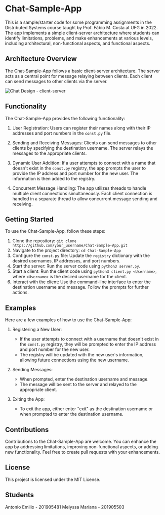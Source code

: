 # Chat-Sample-App

This is a sample/starter code for some programming assignments in the Distributed Systems course taught by Prof. Fábio M. Costa at UFG in 2022. The app implements a simple client-server architecture where students can identify limitations, problems, and make enhancements at various levels, including architectural, non-functional aspects, and functional aspects.

## Architecture Overview

The Chat-Sample-App follows a basic client-server architecture. The server acts as a central point for message relaying between clients. Each client can send messages to other clients via the server.

![Chat Design - client-server](https://user-images.githubusercontent.com/13460193/173588387-89793ac9-17b9-4441-986b-53cac6ee40f4.png)

## Functionality

The Chat-Sample-App provides the following functionality:

1. User Registration: Users can register their names along with their IP addresses and port numbers in the `const.py` file.

2. Sending and Receiving Messages: Clients can send messages to other clients by specifying the destination username. The server relays the messages to the appropriate clients.

3. Dynamic User Addition: If a user attempts to connect with a name that doesn't exist in the `const.py` registry, the app prompts the user to provide the IP address and port number for the new user. The information is then added to the registry.

4. Concurrent Message Handling: The app utilizes threads to handle multiple client connections simultaneously. Each client connection is handled in a separate thread to allow concurrent message sending and receiving.

## Getting Started

To use the Chat-Sample-App, follow these steps:

1. Clone the repository: `git clone https://github.com/your_username/Chat-Sample-App.git`
2. Navigate to the project directory: `cd Chat-Sample-App`
3. Configure the `const.py` file: Update the `registry` dictionary with the desired usernames, IP addresses, and port numbers.
4. Start the server: Run the server code using `python3 server.py`.
5. Start a client: Run the client code using `python3 client.py <Username>`, where `<Username>` is the desired username for the client.
6. Interact with the client: Use the command-line interface to enter the destination username and message. Follow the prompts for further actions.

## Examples

Here are a few examples of how to use the Chat-Sample-App:

1. Registering a New User:
   - If the user attempts to connect with a username that doesn't exist in the `const.py` registry, they will be prompted to enter the IP address and port number for the new user.
   - The registry will be updated with the new user's information, allowing future connections using the new username.

2. Sending Messages:
   - When prompted, enter the destination username and message.
   - The message will be sent to the server and relayed to the appropriate client.

3. Exiting the App:
   - To exit the app, either enter "exit" as the destination username or when prompted to enter the destination username.

## Contributions

Contributions to the Chat-Sample-App are welcome. You can enhance the app by addressing limitations, improving non-functional aspects, or adding new functionality. Feel free to create pull requests with your enhancements.

## License

This project is licensed under the MIT License.

## Students

Antonio Emilio - 201905481
Melyssa Mariana - 201905503